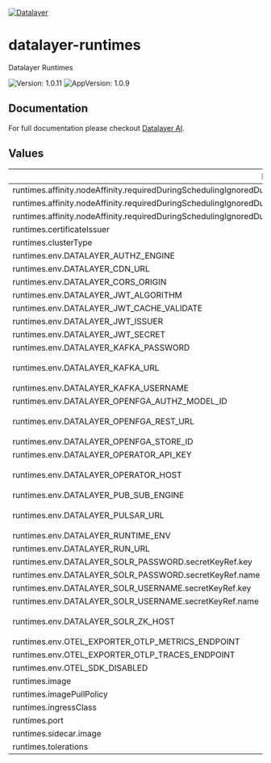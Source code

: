 [![Datalayer](https://assets.datalayer.tech/datalayer-25.svg)](https://datalayer.io)

# datalayer-runtimes

Datalayer Runtimes

![Version: 1.0.11](https://img.shields.io/badge/Version-1.0.11-informational?style=flat-square) ![AppVersion: 1.0.9](https://img.shields.io/badge/AppVersion-1.0.9-informational?style=flat-square)

## Documentation

For full documentation please checkout [Datalayer AI](https://datalayer.ai).

## Values

| Key | Type | Default | Description |
|-----|------|---------|-------------|
| runtimes.affinity.nodeAffinity.requiredDuringSchedulingIgnoredDuringExecution.nodeSelectorTerms[0].matchExpressions[0].key | string | `"role.datalayer.io/api"` |  |
| runtimes.affinity.nodeAffinity.requiredDuringSchedulingIgnoredDuringExecution.nodeSelectorTerms[0].matchExpressions[0].operator | string | `"In"` |  |
| runtimes.affinity.nodeAffinity.requiredDuringSchedulingIgnoredDuringExecution.nodeSelectorTerms[0].matchExpressions[0].values[0] | string | `"true"` |  |
| runtimes.certificateIssuer | string | `"letsencrypt"` |  |
| runtimes.clusterType | string | `"any"` |  |
| runtimes.env.DATALAYER_AUTHZ_ENGINE | string | `""` |  |
| runtimes.env.DATALAYER_CDN_URL | string | `""` |  |
| runtimes.env.DATALAYER_CORS_ORIGIN | string | `"*"` |  |
| runtimes.env.DATALAYER_JWT_ALGORITHM | string | `""` |  |
| runtimes.env.DATALAYER_JWT_CACHE_VALIDATE | string | `"false"` |  |
| runtimes.env.DATALAYER_JWT_ISSUER | string | `"https://id.datalayer.run"` |  |
| runtimes.env.DATALAYER_JWT_SECRET | string | `""` |  |
| runtimes.env.DATALAYER_KAFKA_PASSWORD | string | `""` |  |
| runtimes.env.DATALAYER_KAFKA_URL | string | `"datalayer-kafka-kafka-bootstrap.datalayer-kafka.svc.cluster.local:9092"` |  |
| runtimes.env.DATALAYER_KAFKA_USERNAME | string | `""` |  |
| runtimes.env.DATALAYER_OPENFGA_AUTHZ_MODEL_ID | string | `""` |  |
| runtimes.env.DATALAYER_OPENFGA_REST_URL | string | `"http://datalayer-openfga.datalayer-openfga.svc.cluster.local:8080"` |  |
| runtimes.env.DATALAYER_OPENFGA_STORE_ID | string | `""` |  |
| runtimes.env.DATALAYER_OPERATOR_API_KEY | string | `""` |  |
| runtimes.env.DATALAYER_OPERATOR_HOST | string | `"datalayer-operator-svc.datalayer-runtimes.svc.cluster.local:2111"` |  |
| runtimes.env.DATALAYER_PUB_SUB_ENGINE | string | `"kafka"` |  |
| runtimes.env.DATALAYER_PULSAR_URL | string | `"pulsar://datalayer-pulsar-broker.datalayer-pulsar.svc.cluster.local:6650"` |  |
| runtimes.env.DATALAYER_RUNTIME_ENV | string | `"prod"` |  |
| runtimes.env.DATALAYER_RUN_URL | string | `""` |  |
| runtimes.env.DATALAYER_SOLR_PASSWORD.secretKeyRef.key | string | `"password"` |  |
| runtimes.env.DATALAYER_SOLR_PASSWORD.secretKeyRef.name | string | `"solr-basic-auth"` |  |
| runtimes.env.DATALAYER_SOLR_USERNAME.secretKeyRef.key | string | `"username"` |  |
| runtimes.env.DATALAYER_SOLR_USERNAME.secretKeyRef.name | string | `"solr-basic-auth"` |  |
| runtimes.env.DATALAYER_SOLR_ZK_HOST | string | `"solr-datalayer-solrcloud-zookeeper-headless.datalayer-solr.svc.cluster.local"` |  |
| runtimes.env.OTEL_EXPORTER_OTLP_METRICS_ENDPOINT | string | `""` |  |
| runtimes.env.OTEL_EXPORTER_OTLP_TRACES_ENDPOINT | string | `""` |  |
| runtimes.env.OTEL_SDK_DISABLED | string | `"false"` |  |
| runtimes.image | string | `"datalayer/runtimes:1.0.9"` |  |
| runtimes.imagePullPolicy | string | `"Always"` |  |
| runtimes.ingressClass | string | `"datalayer-traefik"` |  |
| runtimes.port | int | `9500` |  |
| runtimes.sidecar.image | string | `"datalayer/whoami:0.0.6"` |  |
| runtimes.tolerations | object | `{}` |  |

